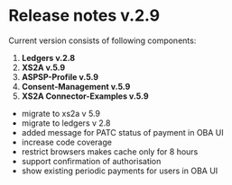 # Release notes v.2.9

Current version consists of following components:
1. **Ledgers v.2.8**
2. **XS2A v.5.9**
3. **ASPSP-Profile v.5.9**
4. **Consent-Management v.5.9**
5. **XS2A Connector-Examples v.5.9**
 
- migrate to xs2a v 5.9
- migrate to ledgers v 2.8
- added message for PATC status of payment in OBA UI
- increase code coverage
- restrict browsers makes cache only for 8 hours
- support confirmation of authorisation
- show existing periodic payments for users in OBA UI

